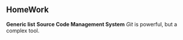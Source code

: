 ## HomeWork
**Generic list**
__Source Code Management System__ 
*Git* is powerful, but a complex tool.
